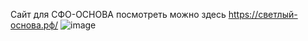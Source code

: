 Сайт для СФО-ОСНОВА
посмотреть можно здесь https://светлый-основа.рф/
![image](https://github.com/user-attachments/assets/f3c5eee2-432e-4d10-8dad-93b4edd6ea53)
